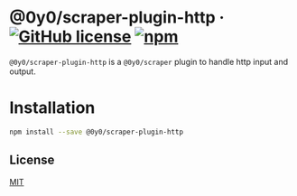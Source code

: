 # @0y0/scraper-plugin-http · [![GitHub license](https://img.shields.io/badge/license-MIT-blue.svg)](https://github.com/o0y0o/web-scraper/blob/master/LICENSE) [![npm](https://img.shields.io/npm/v/@0y0/scraper-plugin-http.svg)](https://www.npmjs.com/package/@0y0/scraper-plugin-http)

`@0y0/scraper-plugin-http` is a `@0y0/scraper` plugin to handle http input and output.

# Installation

```sh
npm install --save @0y0/scraper-plugin-http
```

## License

[MIT](https://github.com/o0y0o/web-scraper/blob/master/LICENSE)
